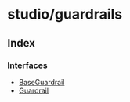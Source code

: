 # studio/guardrails

## Index

### Interfaces

- [BaseGuardrail](interfaces/BaseGuardrail.md)
- [Guardrail](interfaces/Guardrail.md)
